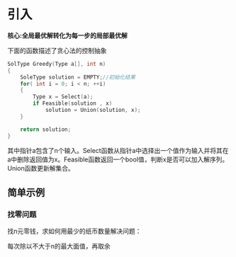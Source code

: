 # 引入
**核心:全局最优解转化为每一步的局部最优解**

下面的函数描述了贪心法的控制抽象

```cpp
SolType Greedy(Type a[], int n)
{
    SoleType solution = EMPTY;//初始化结果
    for( int i = 0; i < n; ++i)
    {
        Type x = Select(a);
        if Feasible(solution , x)
            solution = Union(solution, x);
    }

    return solution;
}
```

其中指针a包含了n个输入。Select函数从指针a中选择出一个值作为输入并将其在a中删除返回值为x。Feasible函数返回一个bool值，判断x是否可以加入解序列。Union函数更新解集合。

## 简单示例

### 找零问题

找n元零钱，求如何用最少的纸币数量解决问题：

每次除以不大于n的最大面值，再取余

